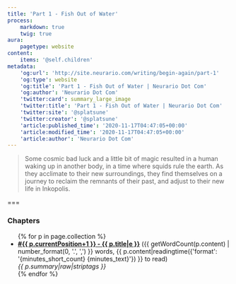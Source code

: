 ```yaml
---
title: 'Part 1 - Fish Out of Water'
process:
    markdown: true
    twig: true
aura:
    pagetype: website
content:
    items: '@self.children'
metadata:
    'og:url': 'http://site.neurario.com/writing/begin-again/part-1'
    'og:type': website
    'og:title': 'Part 1 - Fish Out of Water | Neurario Dot Com'
    'og:author': 'Neurario Dot Com'
    'twitter:card': summary_large_image
    'twitter:title': 'Part 1 - Fish Out of Water | Neurario Dot Com'
    'twitter:site': '@splatsune'
    'twitter:creator': '@splatsune'
    'article:published_time': '2020-11-17T04:47:05+00:00'
    'article:modified_time': '2020-11-17T04:47:05+00:00'
    'article:author': 'Neurario Dot Com'
---
```


>Some cosmic bad luck and a little bit of magic resulted in a human waking up in another body, in a time where squids rule the earth. As they acclimate to their new surroundings, they find themselves on a journey to reclaim the remnants of their past, and adjust to their new life in Inkopolis.

===

### Chapters

<ul>
{% for p in page.collection %}
    <li><strong><a href="{{ p.url|e }}">#{{ p.currentPosition+1 }} - {{ p.title|e }}</a></strong>
        ({{ getWordCount(p.content) | number_format(0, '.', ',') }} words, {{ p.content|readingtime({'format': '{minutes_short_count} {minutes_text}'}) }} to read)<br />
        <em>{{ p.summary|raw|striptags }}</em>
    </li>
{% endfor %}
</ul>